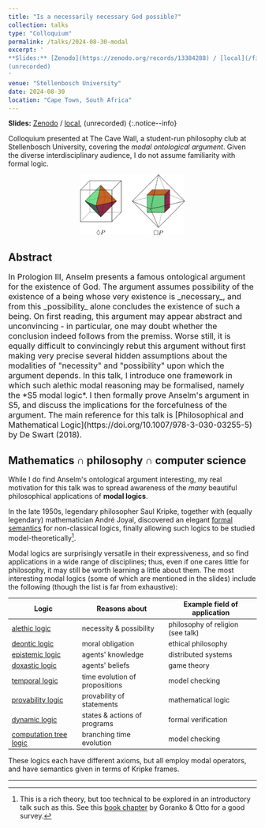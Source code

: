 ```yaml
---
title: "Is a necessarily necessary God possible?"
collection: talks
type: "Colloquium"
permalink: /talks/2024-08-30-modal
excerpt: '
**Slides:** [Zenodo](https://zenodo.org/records/13384288) / [local](/files/modal.pdf),
(unrecorded)
'
venue: "Stellenbosch University"
date: 2024-08-30
location: "Cape Town, South Africa"
---
```


> <span style='font-size: 13pt; font-style: normal'>
**Slides:** [Zenodo](https://zenodo.org/records/13384288) / [local](/files/modal.pdf),
(unrecorded)
</span>
{:.notice--info}

Colloquium presented at The Cave Wall, a student-run philosophy club at
Stellenbosch University, covering the *modal ontological argument*. Given the
diverse interdisciplinary audience, I do not assume familiarity with formal logic.

<center>
<img src="/images/file_previews/modal.png" width="42%">
</center>

## Abstract

<span style='font-size: 12pt'>
In Prologion III, Anselm presents a famous ontological argument for the existence of God.
The argument assumes possibility of the existence of a being whose very existence is _necessary_,
and from this _possibility_ alone concludes the existence of such a being. On first reading, this
argument may appear abstract and unconvincing - in particular, one may doubt whether the
conclusion indeed follows from the premiss. Worse still, it is equally difficult to convincingly
rebut this argument without first making very precise several hidden assumptions about the
modalities of "necessity" and "possibility" upon which the argument depends.
</span>

<span style='font-size: 12pt'>
In this talk, I introduce one framework in which such alethic modal reasoning may be
formalised, namely the *S5 modal logic*. I then formally prove Anselm's argument in S5, and
discuss the implications for the forcefulness of the argument. The main reference for this talk is
[Philosophical and Mathematical Logic](https://doi.org/10.1007/978-3-030-03255-5) by De Swart (2018).
</span>

## Mathematics $\cap$ philosophy $\cap$ computer science

While I do find Anselm's ontological argument interesting, my real motivation for this talk
was to spread awareness of the *many* beautiful philosophical applications of **modal logics**.

In the late 1950s, legendary philosopher Saul Kripke, together with (equally legendary) mathematician
André Joyal, discovered an elegant [formal semantics](https://en.wikipedia.org/wiki/Kripke_semantics)
for non-classical logics, finally allowing such logics to be studied model-theoretically[^model].

Modal logics are surprisingly versatile in their expressiveness, and so find applications in a wide
range of disciplines; thus, even if one cares little for philosophy, it may still be worth
learning a little about them. The most interesting modal logics (some of which are mentioned in
the slides) include the following (though the list is far from exhaustive):

| Logic                                                                          | Reasons about                  | Example field of application      |
| ------------------------------------------------------------------------------ | ------------------------------ | --------------------------------- |
| [alethic logic](https://en.wikipedia.org/wiki/Modal_logic#Alethic_logic)       | necessity & possibility        | philosophy of religion (see talk) |
| [deontic logic](https://en.wikipedia.org/wiki/Deontic_logic)                   | moral obligation               | ethical philosophy                |
| [epistemic logic](https://en.wikipedia.org/wiki/Epistemic_modal_logic)         | agents' knowledge              | distributed systems               |
| [doxastic logic](https://en.wikipedia.org/wiki/Doxastic_logic)                 | agents' beliefs                | game theory                       |
| [temporal logic](https://en.wikipedia.org/wiki/Linear_temporal_logic)          | time evolution of propositions | model checking                    |
| [provability logic](https://en.wikipedia.org/wiki/Provability_logic)           | provability of statements      | mathematical logic                |
| [dynamic logic](https://en.wikipedia.org/wiki/Dynamic_logic_(modal_logic))     | states & actions of programs   | formal verification               |
| [computation tree logic](https://en.wikipedia.org/wiki/Computation_tree_logic) | branching time evolution       | model checking                    |

These logics each have different axioms, but all employ modal operators, and have semantics
given in terms of Kripke frames.

---

[^model]: This is a rich theory, but too technical to be explored in an introductory talk such as this.
	See this [book chapter](https://doi.org/10.1016/S1570-2464(07)80008-5) by Goranko & Otto for a good survey.
